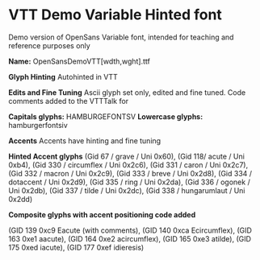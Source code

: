 # VTT Demo Variable Hinted font
Demo version of OpenSans Variable font, intended for teaching and reference purposes only

**Name:** OpenSansDemoVTT[wdth,wght].ttf

**Glyph Hinting**
Autohinted in VTT

**Edits and Fine Tuning**
Ascii glyph set only, edited and fine tuned. Code comments added to the VTTTalk for 

**Capitals glyphs:** HAMBURGEFONTSV
**Lowercase glyphs:** hamburgerfontsiv

**Accents**
Accents have hinting and fine tuning

**Hinted Accent glyphs**
(Gid 67 / grave / Uni 0x60), (Gid 118/ acute / Uni 0xb4), (Gid 330 / circumflex / Uni 0x2c6), (Gid 331 / caron / Uni 0x2c7), (Gid 332 / macron / Uni 0x2c9), (Gid 333 / breve / Uni 0x2d8), (Gid 334 / dotaccent / Uni 0x2d9), (Gid 335 / ring / Uni 0x2da), (Gid 336 / ogonek / Uni 0x2db), (Gid 337 / tilde / Uni 0x2dc), (Gid 338 / hungarumlaut / Uni 0x2dd)

**Composite glyphs with accent positioning code added**

(GID 139 0xc9 Eacute (with comments), (GID 140 0xca Ecircumflex), (GID 163 0xe1 aacute), (GID 164 0xe2 acircumflex), (GID 165 0xe3 atilde), (GID 175 0xed iacute), (GID 177 0xef idieresis)







